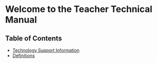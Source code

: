 # Welcome to the Teacher Technical Manual

## Table of Contents

* [Technology Support Information](techsupport.md)
* [Definitions](definitions.md)

